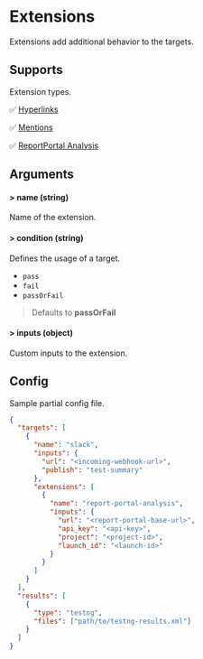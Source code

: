# Extensions

Extensions add additional behavior to the targets.

## Supports

Extension types.

✅ [Hyperlinks](/extensions/hyperlinks)

✅ [Mentions](/extensions/mentions)

✅ [ReportPortal Analysis](/extensions/report-portal-analysis)

## Arguments

#### > name (string)

Name of the extension.

#### > condition (string)

Defines the usage of a target.

- `pass`
- `fail`
- `passOrFail`

> Defaults to **passOrFail**

#### > inputs (object)

Custom inputs to the extension.

## Config

Sample partial config file.

```json {9-19}
{
  "targets": [
    {
      "name": "slack",
      "inputs": {
        "url": "<incoming-webhook-url>",
        "publish": "test-summary"
      },
      "extensions": [
        {
          "name": "report-portal-analysis",
          "inputs": {
            "url": "<report-portal-base-url>",
            "api_key": "<api-key>",
            "project": "<project-id>",
            "launch_id": "<launch-id>"
          }
        }
      ]
    }
  ],
  "results": [
    {
      "type": "testng",
      "files": ["path/to/testng-results.xml"]
    }
  ]
}
```
